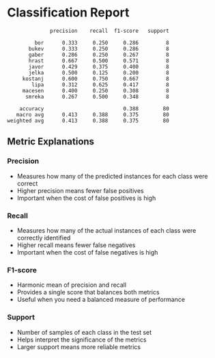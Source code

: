 # Classification Report

```
              precision    recall  f1-score   support

         bor      0.333     0.250     0.286         8
       bukev      0.333     0.250     0.286         8
       gaber      0.286     0.250     0.267         8
       hrast      0.667     0.500     0.571         8
       javor      0.429     0.375     0.400         8
       jelka      0.500     0.125     0.200         8
     kostanj      0.600     0.750     0.667         8
        lipa      0.312     0.625     0.417         8
     macesen      0.400     0.250     0.308         8
      smreka      0.267     0.500     0.348         8

    accuracy                          0.388        80
   macro avg      0.413     0.388     0.375        80
weighted avg      0.413     0.388     0.375        80

```

## Metric Explanations

### Precision
- Measures how many of the predicted instances for each class were correct
- Higher precision means fewer false positives
- Important when the cost of false positives is high

### Recall
- Measures how many of the actual instances of each class were correctly identified
- Higher recall means fewer false negatives
- Important when the cost of false negatives is high

### F1-score
- Harmonic mean of precision and recall
- Provides a single score that balances both metrics
- Useful when you need a balanced measure of performance

### Support
- Number of samples of each class in the test set
- Helps interpret the significance of the metrics
- Larger support means more reliable metrics
